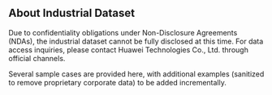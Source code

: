 ## About Industrial Dataset
Due to confidentiality obligations under Non-Disclosure Agreements (NDAs), the industrial dataset cannot be fully disclosed at this time. For data access inquiries, please contact Huawei Technologies Co., Ltd. through official channels.

Several sample cases are provided here, with additional examples (sanitized to remove proprietary corporate data) to be added incrementally.